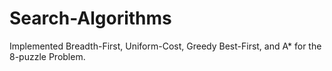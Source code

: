 # Search-Algorithms
Implemented Breadth-First, Uniform-Cost, Greedy Best-First, and A* for the 8-puzzle Problem.
